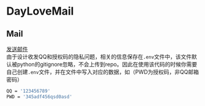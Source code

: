 # DayLoveMail

## Mail

[发送邮件](mail.py)  
由于设计收发QQ和授权码的隐私问题，相关的信息保存在`.env`文件中，该文件默认被python的gitignore忽略，不会上传到repo。因此在使用该代码的时候你需要自己创建`.env`文件，并在文件中写入对应的数据，如（PWD为授权码，非QQ邮箱密码）  

```bash
QQ = '123456789'
PWD = '345adf456qsd0asd'
```

